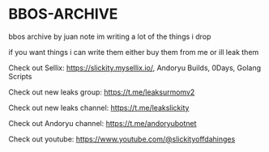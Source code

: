 # BBOS-ARCHIVE
bbos archive by juan
note im writing a lot of the things i drop

if you want things i can write them
either buy them from me or ill leak them

Check out Sellix: https://slickity.mysellix.io/, Andoryu Builds, 0Days, Golang Scripts

Check out new leaks group: https://t.me/leaksurmomv2

Check out new leaks channel: https://t.me/leakslickity

Check out Andoryu channel: https://t.me/andoryubotnet

Check out youtube: https://www.youtube.com/@slickityoffdahinges
